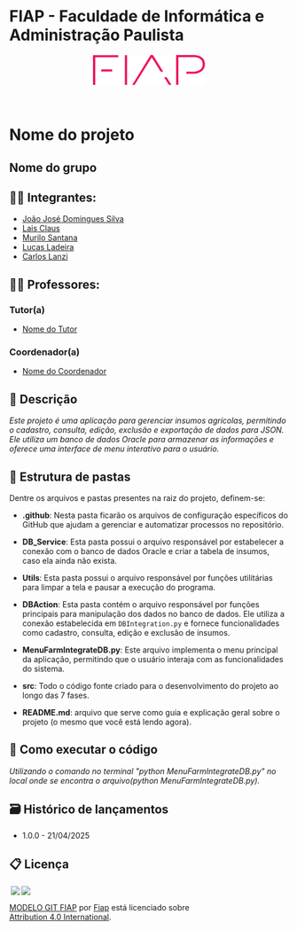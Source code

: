 # FIAP - Faculdade de Informática e Administração Paulista

<p align="center">
<a href= "https://www.fiap.com.br/"><img src="assets/logo-fiap.png" alt="FIAP - Faculdade de Informática e Admnistração Paulista" border="0" width=40% height=40%></a>
</p>

<br>

# Nome do projeto

## Nome do grupo

## 👨‍🎓 Integrantes: 
- <a href="https://www.linkedin.com/company/inova-fusca">João José Domingues Silva</a>
- <a href="https://www.linkedin.com/company/inova-fusca">Lais Claus</a>
- <a href="https://www.linkedin.com/company/inova-fusca">Murilo Santana</a> 
- <a href="https://www.linkedin.com/company/inova-fusca">Lucas Ladeira</a> 
- <a href="https://www.linkedin.com/company/inova-fusca">Carlos Lanzi</a>

## 👩‍🏫 Professores:
### Tutor(a) 
- <a href="https://www.linkedin.com/company/inova-fusca">Nome do Tutor</a>
### Coordenador(a)
- <a href="https://www.linkedin.com/company/inova-fusca">Nome do Coordenador</a>


## 📜 Descrição

*Este projeto é uma aplicação para gerenciar insumos agrícolas, permitindo o cadastro, consulta, edição, exclusão e exportação de dados para JSON. Ele utiliza um banco de dados Oracle para armazenar as informações e oferece uma interface de menu interativo para o usuário.*


## 📁 Estrutura de pastas

Dentre os arquivos e pastas presentes na raiz do projeto, definem-se:

- <b>.github</b>: Nesta pasta ficarão os arquivos de configuração específicos do GitHub que ajudam a gerenciar e automatizar processos no repositório.

- <b>DB_Service</b>: Esta pasta possui o arquivo responsável por estabelecer a conexão com o banco de dados Oracle e criar a tabela de insumos, caso ela ainda não exista.

- <b>Utils</b>: Esta pasta possui o arquivo responsável por funções utilitárias para limpar a tela e pausar a execução do programa.

- <b>DBAction</b>: Esta pasta contém o arquivo responsável por funções principais para manipulação dos dados no banco de dados. Ele utiliza a conexão estabelecida em `DBIntegration.py` e fornece funcionalidades como cadastro, consulta, edição e exclusão de insumos.

- <b>MenuFarmIntegrateDB.py</b>: Este arquivo implementa o menu principal da aplicação, permitindo que o usuário interaja com as funcionalidades do sistema.

- <b>src</b>: Todo o código fonte criado para o desenvolvimento do projeto ao longo das 7 fases.

- <b>README.md</b>: arquivo que serve como guia e explicação geral sobre o projeto (o mesmo que você está lendo agora).

## 🔧 Como executar o código

*Utilizando o comando no terminal "python MenuFarmIntegrateDB.py" no local onde se encontra o arquivo(python MenuFarmIntegrateDB.py).*


## 🗃 Histórico de lançamentos

* 1.0.0 - 21/04/2025

## 📋 Licença

<img style="height:22px!important;margin-left:3px;vertical-align:text-bottom;" src="https://mirrors.creativecommons.org/presskit/icons/cc.svg?ref=chooser-v1"><img style="height:22px!important;margin-left:3px;vertical-align:text-bottom;" src="https://mirrors.creativecommons.org/presskit/icons/by.svg?ref=chooser-v1"><p xmlns:cc="http://creativecommons.org/ns#" xmlns:dct="http://purl.org/dc/terms/"><a property="dct:title" rel="cc:attributionURL" href="https://github.com/agodoi/template">MODELO GIT FIAP</a> por <a rel="cc:attributionURL dct:creator" property="cc:attributionName" href="https://fiap.com.br">Fiap</a> está licenciado sobre <a href="http://creativecommons.org/licenses/by/4.0/?ref=chooser-v1" target="_blank" rel="license noopener noreferrer" style="display:inline-block;">Attribution 4.0 International</a>.</p>

